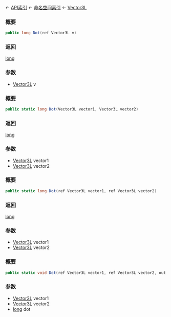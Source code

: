 ← [API索引](Api-Index) ← [命名空间索引](Namespace-Index) ← [Vector3L](VRageMath.Vector3L)

### 概要

```csharp
public long Dot(ref Vector3L v)
```

### 返回

[long](https://docs.microsoft.com/en-us/dotnet/api/System.Int64?view=netframework-4.6)

### 参数

* [Vector3L](VRageMath.Vector3L) v
### 概要

```csharp
public static long Dot(Vector3L vector1, Vector3L vector2)
```

### 返回

[long](https://docs.microsoft.com/en-us/dotnet/api/System.Int64?view=netframework-4.6)

### 参数

* [Vector3L](VRageMath.Vector3L) vector1
* [Vector3L](VRageMath.Vector3L) vector2
### 概要

```csharp
public static long Dot(ref Vector3L vector1, ref Vector3L vector2)
```

### 返回

[long](https://docs.microsoft.com/en-us/dotnet/api/System.Int64?view=netframework-4.6)

### 参数

* [Vector3L](VRageMath.Vector3L) vector1
* [Vector3L](VRageMath.Vector3L) vector2
### 概要

```csharp
public static void Dot(ref Vector3L vector1, ref Vector3L vector2, out long dot)
```

### 参数

* [Vector3L](VRageMath.Vector3L) vector1
* [Vector3L](VRageMath.Vector3L) vector2
* [long](https://docs.microsoft.com/en-us/dotnet/api/System.Int64?view=netframework-4.6) dot
